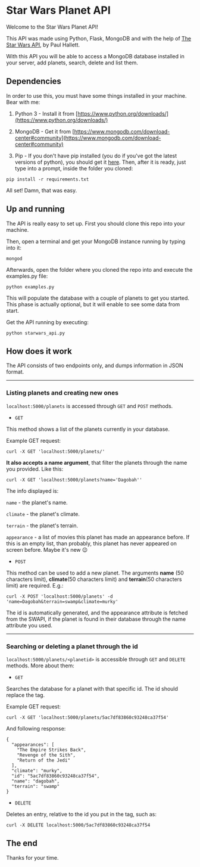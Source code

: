 # Star Wars Planet API
Welcome to the Star Wars Planet API!

This API was made using Python, Flask, MongoDB and with the help of [The Star Wars API](https://swapi.co/ "The Star Wars API"), by Paul Hallett.

With this API you will be able to access a MongoDB database installed in your server, add planets, search, delete and list them.

## Dependencies
In order to use this, you must have some things installed in your machine.  Bear with me:

1. Python 3 - Install it from [https://www.python.org/downloads/](https://www.python.org/downloads/)

2. MongoDB - Get it from [https://www.mongodb.com/download-center#community](https://www.mongodb.com/download-center#community)

3. Pip -  If you don't have pip installed (you do if you've got the latest versions of python), you should get it [here](https://pip.pypa.io/en/stable/installing/ "here"). Then, after it is ready, just type into a prompt, inside the folder you cloned:
```
pip install -r requirements.txt
```

All set! Damn, that was easy.

## Up and running

The API is really easy to set up. First you should clone this repo into your machine.

Then, open a terminal and get your MongoDB instance running by typing into it:
```
mongod
```

Afterwards, open the folder where you cloned the repo into and execute the examples.py file:
```
python examples.py
```

This will populate the database with a couple of planets to get you started. This phase is actually optional, but it will enable to see some data from start.

Get the API running by executing:
```
python starwars_api.py
```
## How does it work

The API consists of two endpoints only, and dumps information in JSON format.

---
### Listing planets and creating new ones

`localhost:5000/planets` is accessed through `GET` and `POST` methods.


- `GET`

This method shows a list of the planets currently in your database.

Example GET request:
```
curl -X GET 'localhost:5000/planets/'
```

**It also accepts a name argument**, that filter the planets through the name you provided. Like this:
```
curl -X GET 'localhost:5000/planets?name='Dagobah''
```

The info displayed is:

`name` - the planet's name.

`climate` - the planet's climate.

`terrain` - the planet's terrain.

`appearance` - a list of movies this planet has made an appearance before. If this is an empty list, than probably, this planet has never appeared on screen before. Maybe it's new 😉


- `POST`

This method can be used to add a new planet. The arguments **name** (50 characters limit), **climate**(50 characters limit) and **terrain**(50 characters limit) are required.
E.g.:
```
curl -X POST 'localhost:5000/planets' -d 'name=Dagobah&terrain=swamp&climate=murky'
```
The id is automatically generated, and the appearance attribute is fetched from the SWAPI, if the planet is found in their database through the name attribute you used.

---

### Searching or deleting a planet through the id

`localhost:5000/planets/<planetid>` is accessible through `GET` and `DELETE` methods. More about them:


- `GET`

Searches the database for a planet with that specific id. The id should replace the <planetid> tag.

Example GET request:
```
curl -X GET 'localhost:5000/planets/5ac7df83860c93248ca37f54'
```
And following response:
```
{
  "appearances": [
    "The Empire Strikes Back",
    "Revenge of the Sith",
    "Return of the Jedi"
  ],
  "climate": "murky",
  "id": "5ac7df83860c93248ca37f54",
  "name": "dagobah",
  "terrain": "swamp"
}
```

- `DELETE`

Deletes an entry, relative to the id you put in the <planetid> tag, such as:
```
curl -X DELETE localhost:5000/5ac7df83860c93248ca37f54
```

## The end
Thanks for your time.
